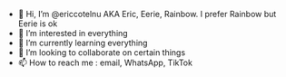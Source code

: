 - 👋 Hi, I’m @ericcotelnu AKA Eric, Eerie, Rainbow. I prefer Rainbow but Eerie is ok
- 👀 I’m interested in everything
- 🌱 I’m currently learning everything
- 💞️ I’m looking to collaborate on certain things
- 📫 How to reach me : email, WhatsApp, TikTok

<!---
ericcotelnu/ericcotelnu is a ✨ special ✨ repository because its `README.md` (this file) appears on your GitHub profile.
You can click the Preview link to take a look at your changes.
--->
